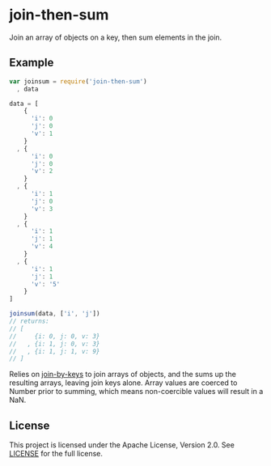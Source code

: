 # join-then-sum

Join an array of objects on a key, then sum elements in the join.

## Example

```javascript
var joinsum = require('join-then-sum')
  , data

data = [
    {
      'i': 0
      'j': 0
      'v': 1
    }
  , {
      'i': 0
      'j': 0
      'v': 2
    }
  , {
      'i': 1
      'j': 0
      'v': 3
    }
  , {
      'i': 1
      'j': 1
      'v': 4
    }
  , {
      'i': 1
      'j': 1
      'v': '5'
    }
]

joinsum(data, ['i', 'j']) 
// returns:
// [
//     {i: 0, j: 0, v: 3}
//   , {i: 1, j: 0, v: 3}
//   , {i: 1, j: 1, v: 9}
// ]
```

Relies on [join-by-keys][join-by-keys] to join arrays of objects, and the sums
up the resulting arrays, leaving join keys alone. Array values are coerced to
Number prior to summing, which means non-coercible values will result in a NaN.

## License

This project is licensed under the Apache License, Version 2.0. See
[LICENSE][license] for the full license.

[join-by-keys]: https://github.com/urbanairship/join-by-keys
[license]: ./LICENSE

